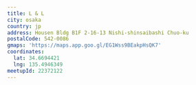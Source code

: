 ```yaml
---
title: L & L
city: osaka
country: jp
address: Housen Bldg B1F 2-16-13 Nishi-shinsaibashi Chuo-ku
postalCode: 542-0086
gmaps: 'https://maps.app.goo.gl/EG1Wss9BEakpHsQK7'
coordinates:
  lat: 34.6694421
  lng: 135.4946349
meetupId: 22372122
---
```


